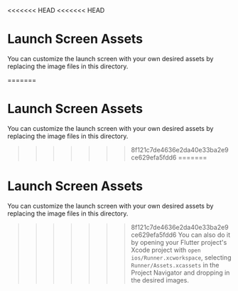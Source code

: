 <<<<<<< HEAD
<<<<<<< HEAD
# Launch Screen Assets

You can customize the launch screen with your own desired assets by replacing the image files in this directory.

=======
# Launch Screen Assets

You can customize the launch screen with your own desired assets by replacing the image files in this directory.

>>>>>>> 8f121c7de4636e2da40e33ba2e9ce629efa5fdd6
=======
# Launch Screen Assets

You can customize the launch screen with your own desired assets by replacing the image files in this directory.

>>>>>>> 8f121c7de4636e2da40e33ba2e9ce629efa5fdd6
You can also do it by opening your Flutter project's Xcode project with `open ios/Runner.xcworkspace`, selecting `Runner/Assets.xcassets` in the Project Navigator and dropping in the desired images.